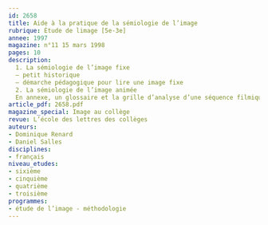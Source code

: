 ```yaml
---
id: 2658
title: Aide à la pratique de la sémiologie de l’image
rubrique: Étude de limage [5e-3e]
annee: 1997
magazine: n°11 15 mars 1998
pages: 10
description: 
  1. La sémiologie de l’image fixe
  – petit historique
  – démarche pédagogique pour lire une image fixe
  2. La sémiologie de l’image animée
  En annexe, un glossaire et la grille d’analyse d’une séquence filmique.
article_pdf: 2658.pdf
magazine_special: Image au collège
revue: L’école des lettres des collèges
auteurs:
- Dominique Renard
- Daniel Salles
disciplines:
- français
niveau_etudes:
- sixième
- cinquième
- quatrième
- troisième
programmes:
- étude de l’image - méthodologie
---
```


